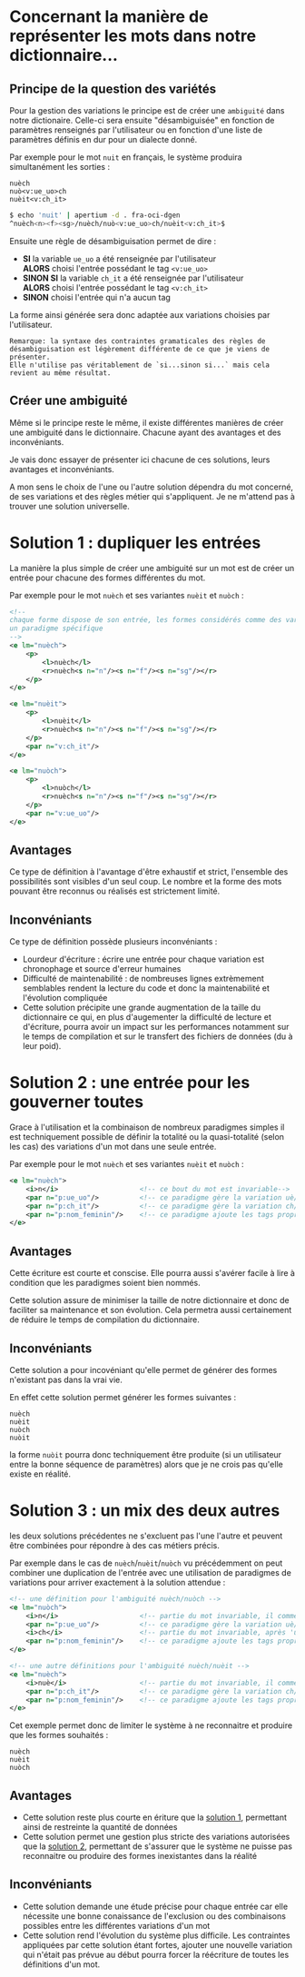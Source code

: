 # Concernant la manière de représenter les mots dans notre dictionnaire...

## Principe de la question des variétés

Pour la gestion des variations le principe est de créer une `ambiguité` dans notre dictionaire. Celle-ci sera ensuite "désambiguisée" en fonction de paramètres renseignés par l'utilisateur ou en fonction d'une liste de paramètres définis en dur pour un dialecte donné.

Par exemple pour le mot `nuit` en français, le système produira simultanément les sorties :

    nuèch
    nuò<v:ue_uo>ch
    nuèit<v:ch_it>

```sh
$ echo 'nuit' | apertium -d . fra-oci-dgen
^nuèch<n><f><sg>/nuèch/nuò<v:ue_uo>ch/nuèit<v:ch_it>$
```

Ensuite une règle de désambiguisation permet de dire :

- <b>SI</b> la variable `ue_uo` a été renseignée par l'utilisateur <br/><b>ALORS</b> choisi l'entrée possédant le tag `<v:ue_uo>`
- <b>SINON SI</b> la variable `ch_it` a été renseignée par l'utilisateur <br/><b>ALORS</b> choisi l'entrée possédant le tag `<v:ch_it>`
- <b>SINON</b> choisi l'entrée qui n'a aucun tag

La forme ainsi générée sera donc adaptée aux variations choisies par l'utilisateur.

    Remarque: la syntaxe des contraintes gramaticales des règles de désambiguisation est légèrement différente de ce que je viens de présenter.
    Elle n'utilise pas véritablement de `si...sinon si...` mais cela revient au même résultat.

## Créer une ambiguité

Même si le principe reste le même, il existe différentes manières de créer une ambiguité dans le dictionnaire. Chacune ayant des avantages et des inconvéniants.

Je vais donc essayer de présenter ici chacune de ces solutions, leurs avantages et inconvéniants.

A mon sens le choix de l'une ou l'autre solution dépendra du mot concerné, de ses variations et des règles métier qui s'appliquent. Je ne m'attend pas à trouver une solution universelle.

# Solution 1 : dupliquer les entrées

La manière la plus simple de créer une ambiguité sur un mot est de créer un entrée pour chacune des formes différentes du mot.

Par exemple pour le mot `nuèch` et ses variantes `nuèit` et `nuòch` :

```xml
<!-- 
chaque forme dispose de son entrée, les formes considérés comme des variations étant identifiées par 
un paradigme spécifique 
-->
<e lm="nuèch">
    <p>
        <l>nuèch</l>
        <r>nuèch<s n="n"/><s n="f"/><s n="sg"/></r>
    </p>
</e>

<e lm="nuèit">
    <p>
        <l>nuèit</l>
        <r>nuèch<s n="n"/><s n="f"/><s n="sg"/></r>
    </p>
    <par n="v:ch_it"/>
</e>

<e lm="nuòch">
    <p>
        <l>nuòch</l>
        <r>nuèch<s n="n"/><s n="f"/><s n="sg"/></r>
    </p>
    <par n="v:ue_uo"/>
</e>
```
## Avantages

Ce type de définition à l'avantage d'être exhaustif et strict, l'ensemble des possibilités sont visibles d'un seul coup. Le nombre et la forme des mots pouvant être reconnus ou réalisés est strictement limité.

## Inconvéniants

Ce type de définition possède plusieurs inconvéniants :
- Lourdeur d'écriture : écrire une entrée pour chaque variation est chronophage et source d'erreur humaines
- Difficulté de maintenabilité : de nombreuses lignes extrèmement semblables rendent la lecture du code et donc la maintenabilité et l'évolution compliquée
- Cette solution précipite une grande augmentation de la taille du dictionnaire ce qui, en plus d'augementer la difficulté de lecture et d'écriture, pourra avoir un impact sur les performances notamment sur le temps de compilation et sur le transfert des fichiers de données (du à leur poid).

# Solution 2 : une entrée pour les gouverner toutes

Grace à l'utilisation et la combinaison de nombreux paradigmes simples il est techniquement possible de définir la totalité ou la quasi-totalité (selon les cas) des variations d'un mot dans une seule entrée.

Par exemple pour le mot `nuèch` et ses variantes `nuèit` et `nuòch` :

```xml
<e lm="nuèch">
    <i>n</i>                    <!-- ce bout du mot est invariable-->
    <par n="p:ue_uo"/>          <!-- ce paradigme gère la variation uè/uò-->
    <par n="p:ch_it"/>          <!-- ce paradigme gère la variation ch/it-->
    <par n="p:nom_feminin"/>    <!-- ce paradigme ajoute les tags propres à un nom féminin -->
</e>
```

## Avantages

Cette écriture est courte et conscise. Elle pourra aussi s'avérer facile à lire à condition que les paradigmes soient bien nommés.

Cette solution assure de minimiser la taille de notre dictionnaire et donc de faciliter sa maintenance et son évolution. Cela permetra aussi certainement de réduire le temps de compilation du dictionnaire.

## Inconvéniants

Cette solution a pour incovéniant qu'elle permet de générer des formes n'existant pas dans la vrai vie.

En effet cette solution permet générer les formes suivantes : 

    nuèch
    nuèit
    nuòch
    nuòit

la forme `nuòit` pourra donc techniquement être produite (si un utilisateur entre la bonne séquence de paramètres) alors que je ne crois pas qu'elle existe en réalité.

# Solution 3 : un mix des deux autres

les deux solutions précédentes ne s'excluent pas l'une l'autre et peuvent être combinées pour
répondre à des cas métiers précis.

Par exemple dans le cas de `nuèch`/`nuèit`/`nuòch` vu précédemment on peut combiner une duplication
de l'entrée avec une utilisation de paradigmes de variations pour arriver exactement à la solution attendue :

```xml
<!-- une définition pour l'ambiguité nuèch/nuòch -->
<e lm="nuòch">
    <i>n</i>                    <!-- partie du mot invariable, il commencera toujours par un 'n' -->
    <par n="p:ue_uo"/>          <!-- ce paradigme gère la variation uè/uò-->
    <i>ch</i>                   <!-- partie du mot invariable, après 'uè' ou 'uò' on aura toujours 'ch' -->
    <par n="p:nom_feminin"/>    <!-- ce paradigme ajoute les tags propres à un nom féminin -->
</e>

<!-- une autre définitions pour l'ambiguité nuèch/nuèit -->
<e lm="nuèch">
    <i>nuè</i>                  <!-- partie du mot invariable, il commencera toujours par un 'nuè' -->
    <par n="p:ch_it"/>          <!-- ce paradigme gère la variation ch/it, après 'nuè' on autorise la variation ch/it -->
    <par n="p:nom_feminin"/>    <!-- ce paradigme ajoute les tags propres à un nom féminin -->
</e>
```

Cet exemple permet donc de limiter le système à ne reconnaitre et produire que les formes souhaités :

    nuèch
    nuèit
    nuòch

## Avantages

- Cette solution reste plus courte en ériture que la [solution 1](#solution-1--dupliquer-les-entrées), permettant ainsi de restreinte la quantité de données
- Cette solution permet une gestion plus stricte des variations autorisées que la [solution 2](#solution-2--une-entrée-pour-les-gouverner-toutes), permettant de s'assurer que le système ne puisse pas reconnaitre ou produire des formes inexistantes dans la réalité

## Inconvéniants

- Cette solution demande une étude précise pour chaque entrée car elle nécessite une bonne conaissance de l'exclusion ou des combinaisons possibles entre les différentes variations d'un mot
- Cette solution rend l'évolution du système plus difficile. Les contraintes appliquées par cette solution étant fortes, ajouter une nouvelle variation qui n'était pas prévue au début pourra forcer la réécriture de toutes les définitions d'un mot.


